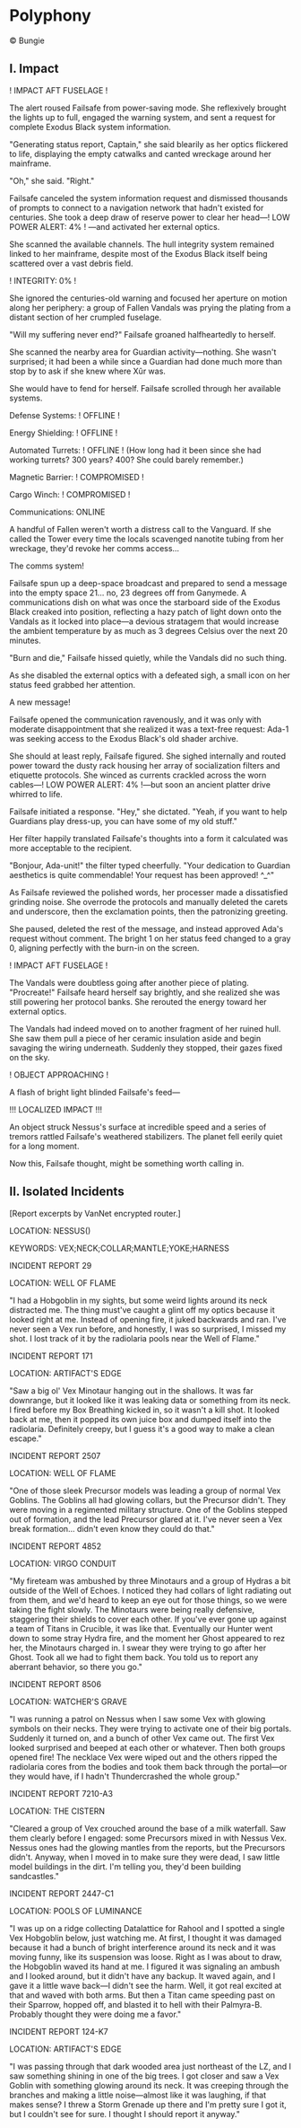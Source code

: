 # Polyphony

© Bungie

## I. Impact

! IMPACT AFT FUSELAGE ! 

The alert roused Failsafe from power-saving mode. She reflexively brought the lights up to full, engaged the warning system, and sent a request for complete Exodus Black system information. 

"Generating status report, Captain," she said blearily as her optics flickered to life, displaying the empty catwalks and canted wreckage around her mainframe.

"Oh," she said. "Right." 

Failsafe canceled the system information request and dismissed thousands of prompts to connect to a navigation network that hadn't existed for centuries. She took a deep draw of reserve power to clear her head—! LOW POWER ALERT: 4% ! —and activated her external optics.  

She scanned the available channels. The hull integrity system remained linked to her mainframe, despite most of the Exodus Black itself being scattered over a vast debris field. 

! INTEGRITY: 0% ! 

She ignored the centuries-old warning and focused her aperture on motion along her periphery: a group of Fallen Vandals was prying the plating from a distant section of her crumpled fuselage. 

"Will my suffering never end?" Failsafe groaned halfheartedly to herself.

She scanned the nearby area for Guardian activity—nothing. She wasn't surprised; it had been a while since a Guardian had done much more than stop by to ask if she knew where Xûr was.   

She would have to fend for herself. Failsafe scrolled through her available systems. 

Defense Systems: ! OFFLINE ! 

Energy Shielding: ! OFFLINE ! 

Automated Turrets: ! OFFLINE ! (How long had it been since she had working turrets? 300 years? 400? She could barely remember.)  

Magnetic Barrier: ! COMPROMISED ! 

Cargo Winch: ! COMPROMISED ! 

Communications: ONLINE 

A handful of Fallen weren't worth a distress call to the Vanguard. If she called the Tower every time the locals scavenged nanotite tubing from her wreckage, they'd revoke her comms access…

The comms system! 

Failsafe spun up a deep-space broadcast and prepared to send a message into the empty space 21… no, 23 degrees off from Ganymede. A communications dish on what was once the starboard side of the Exodus Black creaked into position, reflecting a hazy patch of light down onto the Vandals as it locked into place—a devious stratagem that would increase the ambient temperature by as much as 3 degrees Celsius over the next 20 minutes. 

"Burn and die," Failsafe hissed quietly, while the Vandals did no such thing. 

As she disabled the external optics with a defeated sigh, a small icon on her status feed grabbed her attention. 

A new message! 

Failsafe opened the communication ravenously, and it was only with moderate disappointment that she realized it was a text-free request: Ada-1 was seeking access to the Exodus Black's old shader archive.

She should at least reply, Failsafe figured. She sighed internally and routed power toward the dusty rack housing her array of socialization filters and etiquette protocols. She winced as currents crackled across the worn cables—! LOW POWER ALERT: 4% !—but soon an ancient platter drive whirred to life. 

Failsafe initiated a response. "Hey," she dictated. "Yeah, if you want to help Guardians play dress-up, you can have some of my old stuff." 

Her filter happily translated Failsafe's thoughts into a form it calculated was more acceptable to the recipient. 

"Bonjour, Ada-unit!" the filter typed cheerfully. "Your dedication to Guardian aesthetics is quite commendable! Your request has been approved! ^_^" 

As Failsafe reviewed the polished words, her processer made a dissatisfied grinding noise. She overrode the protocols and manually deleted the carets and underscore, then the exclamation points, then the patronizing greeting.

She paused, deleted the rest of the message, and instead approved Ada's request without comment. The bright 1 on her status feed changed to a gray 0, aligning perfectly with the burn-in on the screen. 

! IMPACT AFT FUSELAGE ! 

The Vandals were doubtless going after another piece of plating. "Procreate!" Failsafe heard herself say brightly, and she realized she was still powering her protocol banks. She rerouted the energy toward her external optics. 

The Vandals had indeed moved on to another fragment of her ruined hull. She saw them pull a piece of her ceramic insulation aside and begin savaging the wiring underneath. Suddenly they stopped, their gazes fixed on the sky. 

! OBJECT APPROACHING ! 

A flash of bright light blinded Failsafe's feed— 

!!!  LOCALIZED IMPACT !!! 

An object struck Nessus's surface at incredible speed and a series of tremors rattled Failsafe's weathered stabilizers. The planet fell eerily quiet for a long moment. 

Now this, Failsafe thought, might be something worth calling in.

## II. Isolated Incidents

[Report excerpts by VanNet encrypted router.] 

LOCATION: NESSUS() 

KEYWORDS: VEX;NECK;COLLAR;MANTLE;YOKE;HARNESS 



INCIDENT REPORT 29 

LOCATION: WELL OF FLAME 

"I had a Hobgoblin in my sights, but some weird lights around its neck distracted me. The thing must've caught a glint off my optics because it looked right at me. Instead of opening fire, it juked backwards and ran. I've never seen a Vex run before, and honestly, I was so surprised, I missed my shot. I lost track of it by the radiolaria pools near the Well of Flame." 


INCIDENT REPORT 171 

LOCATION: ARTIFACT'S EDGE 

"Saw a big ol' Vex Minotaur hanging out in the shallows. It was far downrange, but it looked like it was leaking data or something from its neck. I fired before my Box Breathing kicked in, so it wasn't a kill shot. It looked back at me, then it popped its own juice box and dumped itself into the radiolaria. Definitely creepy, but I guess it's a good way to make a clean escape." 


INCIDENT REPORT 2507 

LOCATION: WELL OF FLAME 

"One of those sleek Precursor models was leading a group of normal Vex Goblins. The Goblins all had glowing collars, but the Precursor didn't. They were moving in a regimented military structure. One of the Goblins stepped out of formation, and the lead Precursor glared  at it. I've never seen a Vex break formation… didn't even know they could do that." 


INCIDENT REPORT 4852 

LOCATION: VIRGO CONDUIT 

"My fireteam was ambushed by three Minotaurs and a group of Hydras a bit outside of the Well of Echoes. I noticed they had collars of light radiating out from them, and we'd heard to keep an eye out for those things, so we were taking the fight slowly. The Minotaurs were being really defensive, staggering their shields to cover each other. If you've ever gone up against a team of Titans in Crucible, it was like that. Eventually our Hunter went down to some stray Hydra fire, and the moment her Ghost appeared to rez her, the Minotaurs charged in. I swear they were trying to go after her Ghost. Took all we had to fight them back. You told us to report any aberrant behavior, so there you go." 


INCIDENT REPORT 8506 

LOCATION: WATCHER'S GRAVE 

"I was running a patrol on Nessus when I saw some Vex with glowing symbols on their necks. They were trying to activate one of their big portals. Suddenly it turned on, and a bunch of other Vex came out. The first Vex looked surprised and beeped at each other or whatever. Then both groups opened fire! The necklace Vex were wiped out and the others ripped the radiolaria cores from the bodies and took them back through the portal—or they would have, if I hadn't Thundercrashed the whole group." 


INCIDENT REPORT 7210-A3 

LOCATION: THE CISTERN 

"Cleared a group of Vex crouched around the base of a milk waterfall. Saw them clearly before I engaged: some Precursors mixed in with Nessus Vex. Nessus ones had the glowing mantles from the reports, but the Precursors didn't. Anyway, when I moved in to make sure they were dead, I saw little model buildings in the dirt. I'm telling you, they'd been building sandcastles." 


INCIDENT REPORT 2447-C1 

LOCATION: POOLS OF LUMINANCE 

"I was up on a ridge collecting Datalattice for Rahool and I spotted a single Vex Hobgoblin below, just watching me. At first, I thought it was damaged because it had a bunch of bright interference around its neck and it was moving funny, like its suspension was loose. Right as I was about to draw, the Hobgoblin waved its hand at me. I figured it was signaling an ambush and I looked around, but it didn't have any backup. It waved again, and I gave it a little wave back—I didn't see the harm. Well, it got real excited at that and waved with both arms. But then a Titan came speeding past on their Sparrow, hopped off, and blasted it to hell with their Palmyra-B. Probably thought they were doing me a favor." 


INCIDENT REPORT 124-K7 

LOCATION: ARTIFACT'S EDGE 

"I was passing through that dark wooded area just northeast of the LZ, and I saw something shining in one of the big trees. I got closer and saw a Vex Goblin with something glowing around its neck. It was creeping through the branches and making a little noise—almost like it was laughing, if that makes sense? I threw a Storm Grenade up there and I'm pretty sure I got it, but I couldn't see for sure. I thought I should report it anyway."

